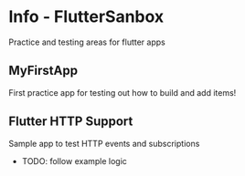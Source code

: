 # Info - FlutterSanbox

Practice and testing areas for flutter apps

## MyFirstApp

First practice app for testing out how to build and add items!

## Flutter HTTP Support

Sample app to test HTTP events and subscriptions

-   TODO: follow example logic
